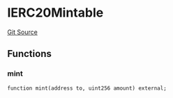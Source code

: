 # IERC20Mintable
[Git Source](https://github.com/Crossbell-Box/Crossbell-Contracts/blob/d7930db5cd89d52737395aa81b0ec583ccadb80c/contracts/interfaces/IERC20Mintable.sol)


## Functions
### mint


```solidity
function mint(address to, uint256 amount) external;
```

